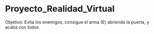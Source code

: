 # Proyecto_Realidad_Virtual
 Objetivo: Evita los enemigos, consigue el arma (E) abriendo la puerta, y acaba con todos
